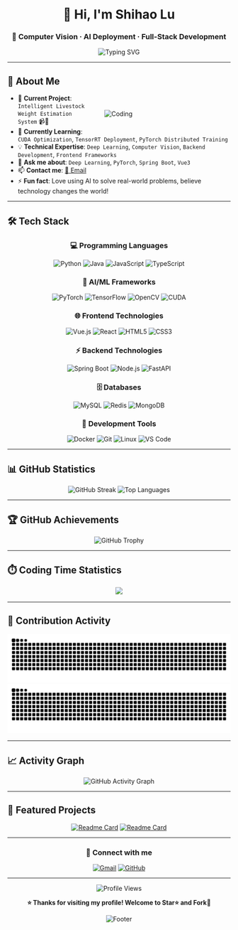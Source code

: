 <div align="center">

# 👋 Hi, I'm Shihao Lu
### 🚀 Computer Vision · AI Deployment · Full-Stack Development

<img src="https://readme-typing-svg.herokuapp.com?font=Fira+Code&pause=1000&color=36BCF7&center=true&vCenter=true&width=435&lines=%E4%B8%93%E6%B3%A8%E4%BA%8E%E8%AE%A1%E7%AE%97%E6%9C%BA%E8%A7%86%E8%A7%89%E5%BC%80%E5%8F%91;%E7%83%AD%E7%88%B1AI%E6%8A%80%E6%9C%AF%E4%B8%8E%E5%88%9B%E6%96%B0;%E5%85%A8%E6%A0%88%E5%BC%80%E5%8F%91%E8%80%85" alt="Typing SVG" />

</div>

---

## 🎯 About Me

<img align="right" alt="Coding" width="250" src="https://cdn.dribbble.com/users/1162077/screenshots/3848914/programmer.gif" style="margin: 20px; padding: 15px; border-radius: 10px;">

- 🔭 **Current Project**: `Intelligent Livestock Weight Estimation System` 📹🐄
- 🌱 **Currently Learning**: `CUDA Optimization`, `TensorRT Deployment`, `PyTorch Distributed Training`
- 💡 **Technical Expertise**: `Deep Learning`, `Computer Vision`, `Backend Development`, `Frontend Frameworks`
- 💬 **Ask me about**: `Deep Learning`, `PyTorch`, `Spring Boot`, `Vue3`
- 📫 **Contact me**: [📧 Email](mailto:1137800445@qq.com)
- ⚡ **Fun fact**: Love using AI to solve real-world problems, believe technology changes the world!

---

## 🛠️ Tech Stack

<div align="center">

### 💻 Programming Languages
![Python](https://img.shields.io/badge/Python-3776AB?style=for-the-badge&logo=python&logoColor=white)
![Java](https://img.shields.io/badge/Java-ED8B00?style=for-the-badge&logo=java&logoColor=white)
![JavaScript](https://img.shields.io/badge/JavaScript-F7DF1E?style=for-the-badge&logo=javascript&logoColor=black)
![TypeScript](https://img.shields.io/badge/TypeScript-007ACC?style=for-the-badge&logo=typescript&logoColor=white)

### 🧠 AI/ML Frameworks
![PyTorch](https://img.shields.io/badge/PyTorch-EE4C2C?style=for-the-badge&logo=pytorch&logoColor=white)
![TensorFlow](https://img.shields.io/badge/TensorFlow-FF6F00?style=for-the-badge&logo=tensorflow&logoColor=white)
![OpenCV](https://img.shields.io/badge/OpenCV-27338e?style=for-the-badge&logo=OpenCV&logoColor=white)
![CUDA](https://img.shields.io/badge/CUDA-76B900?style=for-the-badge&logo=nvidia&logoColor=white)

### 🌐 Frontend Technologies
![Vue.js](https://img.shields.io/badge/Vue.js-35495E?style=for-the-badge&logo=vue.js&logoColor=4FC08D)
![React](https://img.shields.io/badge/React-20232A?style=for-the-badge&logo=react&logoColor=61DAFB)
![HTML5](https://img.shields.io/badge/HTML5-E34F26?style=for-the-badge&logo=html5&logoColor=white)
![CSS3](https://img.shields.io/badge/CSS3-1572B6?style=for-the-badge&logo=css3&logoColor=white)

### ⚡ Backend Technologies
![Spring Boot](https://img.shields.io/badge/Spring_Boot-6DB33F?style=for-the-badge&logo=spring-boot&logoColor=white)
![Node.js](https://img.shields.io/badge/Node.js-43853D?style=for-the-badge&logo=node.js&logoColor=white)
![FastAPI](https://img.shields.io/badge/FastAPI-005571?style=for-the-badge&logo=fastapi)

### 🗄️ Databases
![MySQL](https://img.shields.io/badge/MySQL-00000F?style=for-the-badge&logo=mysql&logoColor=white)
![Redis](https://img.shields.io/badge/Redis-DC382D?style=for-the-badge&logo=redis&logoColor=white)
![MongoDB](https://img.shields.io/badge/MongoDB-4EA94B?style=for-the-badge&logo=mongodb&logoColor=white)

### 🔧 Development Tools
![Docker](https://img.shields.io/badge/Docker-2496ED?style=for-the-badge&logo=docker&logoColor=white)
![Git](https://img.shields.io/badge/Git-F05032?style=for-the-badge&logo=git&logoColor=white)
![Linux](https://img.shields.io/badge/Linux-FCC624?style=for-the-badge&logo=linux&logoColor=black)
![VS Code](https://img.shields.io/badge/VS_Code-0078D4?style=for-the-badge&logo=visual%20studio%20code&logoColor=white)

</div>

---

## 📊 GitHub Statistics


<div align="center">
<!--这是一个注释，注释在浏览器中不会显示-->

<!--<img width="49%" height="200" src="https://github-readme-stats.vercel.app/api?username=zhemu6&count_private=true&show_icons=true&theme=blueberry&hide_border=true" alt="GitHub Stats" /> -->

<img width="49%" height="200" src="https://github-readme-streak-stats.herokuapp.com/?user=zhemu6&theme=blueberry&hide_border=true" alt="GitHub Streak" />

<img width="49%" height="200" src="https://github-readme-stats.vercel.app/api/top-langs/?username=zhemu6&layout=compact&langs_count=8&theme=blueberry&hide_border=true" alt="Top Languages" />

<!--<img width="49%" height="200" src="https://github-profile-summary-cards.vercel.app/api/cards/profile-details?username=zhemu6&theme=blue_green" alt="Profile Summary" /> -->

</div>

---

## 🏆 GitHub Achievements

<div align="center">
  <img src="https://github-profile-trophy.vercel.app/?username=zhemu6&theme=tokyonight&no-frame=true&no-bg=true&margin-w=4&row=2&column=4" alt="GitHub Trophy" />
</div>

---

## ⏱️ Coding Time Statistics

<div align="center">
  <picture>
  <source
    srcset="https://github-readme-stats.vercel.app/api/wakatime?username=Shihaolu&layout=compact&theme=tokyonight&hide_border=true&bg_color=0D1117"
    media="(prefers-color-scheme: dark)"
  />
  <source
    srcset="https://github-readme-stats.vercel.app/api/wakatime?username=Shihaolu&layout=compact&theme=default&hide_border=true"
    media="(prefers-color-scheme: light)"
  />
  <img src="https://github-readme-stats.vercel.app/api/wakatime?username=Shihaolu&layout=compact&theme=tokyonight&hide_border=true&bg_color=0D1117" />
  </picture>
</div>

---

## 🐍 Contribution Activity

<div align="center">
  <img src="https://raw.githubusercontent.com/zhemu6/zhemu6/main/dist/github-contribution-grid-snake.svg#gh-light-mode-only" alt="GitHub Contribution Snake - Light" />
  <img src="https://raw.githubusercontent.com/zhemu6/zhemu6/main/dist/github-contribution-grid-snake-dark.svg#gh-dark-mode-only" alt="GitHub Contribution Snake - Dark" />
</div>

---

## 📈 Activity Graph

<div align="center">
  <img src="https://github-readme-activity-graph.vercel.app/graph?username=zhemu6&theme=react-dark&hide_border=true&bg_color=0d1117" alt="GitHub Activity Graph" />
</div>

---

## 🎨 Featured Projects

<div align="center">
  
[![Readme Card](https://github-readme-stats.vercel.app/api/pin/?username=zhemu6&repo=ai-code&theme=tokyonight&hide_border=true&bg_color=0D1117)](https://github.com/zhemu6/ai-code)
[![Readme Card](https://github-readme-stats.vercel.app/api/pin/?username=zhemu6&repo=Sky&theme=tokyonight&hide_border=true&bg_color=0D1117)](https://github.com/zhemu6/Sky)

</div>

---

<div align="center">

### 💫 Connect with me

[![Gmail](https://img.shields.io/badge/Gmail-D14836?style=for-the-badge&logo=gmail&logoColor=white)](mailto:tefuir1070@gmail.com)
[![GitHub](https://img.shields.io/badge/GitHub-100000?style=for-the-badge&logo=github&logoColor=white)](https://github.com/zhemu6)

---

<img src="https://komarev.com/ghpvc/?username=zhemu6&label=Profile%20views&color=0e75b6&style=flat" alt="Profile Views" />

**⭐️ Thanks for visiting my profile! Welcome to Star⭐ and Fork🍴**

<img src="https://raw.githubusercontent.com/trinib/trinib/82213791fa9ff58d3ca768ddd6de2489ec23ffca/images/footer.svg" alt="Footer" />

</div>
